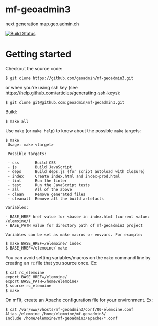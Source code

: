 mf-geoadmin3
============

next generation map.geo.admin.ch

[![Build Status](https://travis-ci.org/geoadmin/mf-geoadmin3.png?branch=master)](https://travis-ci.org/geoadmin/mf-geoadmin3)

# Getting started

Checkout the source code:

    $ git clone https://github.com/geoadmin/mf-geoadmin3.git

or when you're using ssh key (see https://help.github.com/articles/generating-ssh-keys):

    $ git clone git@github.com:geoadmin/mf-geoadmin3.git

Build:

    $ make all

Use `make` (or `make help`) to know about the possible `make` targets:

    $ make
     Usage: make <target>

     Possible targets:

     - css       Build CSS
     - js        Build JavaScript
     - deps      Build deps.js (for script autoload with Closure)
     - index     Create index.html and index-prod.html
     - lint      Run the linter
     - test      Run the JavaScript tests
     - all       All of the above
     - clean     Remove generated files
     - cleanall  Remove all the build artefacts

    Variables:
    
    - BASE_HREF href value for <base> in index.html (current value: /elemoine/)  
    - BASE_PATH value for directory path of mf-geoadmin3 project

    Variables can be set as make macros or envvars. For example: 

    $ make BASE_HREF=/elemoine/ index 
    $ BASE_HREF=/elemoine/ make 

You can avoid setting variables/macros on the `make` command line by creating 
an `rc` file that you source once. Ex: 
    
    $ cat rc_elemoine
    export BASE_HREF=/elemoine/
    export BASE_PATH=/home/elemoine/
    $ source rc_elemoine
    $ make 

On mf1t, create an Apache configuration file for your environment. Ex:

    $ cat /var/www/vhosts/mf-geoadmin3/conf/00-elemoine.conf
    Alias /elemoine /home/elemoine/mf-geoadmin3/
    Include /home/elemoine/mf-geoadmin3/apache/*.conf
